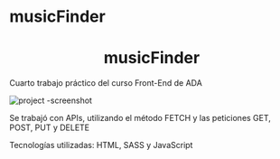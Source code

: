 musicFinder
=======
<h1 align="center">musicFinder</h1>

Cuarto trabajo práctico del curso Front-End de ADA

![project -screenshot](https://github.com/ivanasaenzs/musicFinder/assets/84483098/9d905e0f-0c65-431c-aab3-41aa52247993)

Se trabajó con APIs, utilizando el método FETCH y las peticiones GET, POST, PUT y DELETE

Tecnologías utilizadas: HTML, SASS y JavaScript
